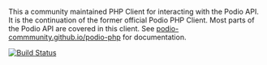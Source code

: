 This a community maintained PHP Client for interacting with the Podio API. It is the continuation of the former official Podio PHP Client. Most parts of the Podio API are covered in this client. See [podio-commmunity.github.io/podio-php](https://podio-community.github.io/podio-php) for documentation.

[![Build Status](https://travis-ci.org/podio-community/podio-php.svg?branch=master)](https://travis-ci.org/podio-community/podio-php)
